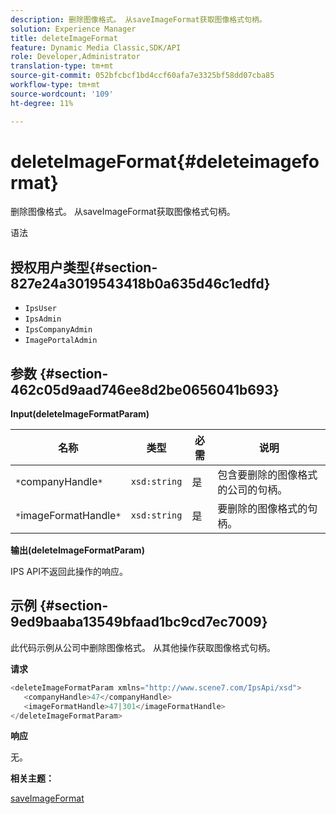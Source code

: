 ```yaml
---
description: 删除图像格式。 从saveImageFormat获取图像格式句柄。
solution: Experience Manager
title: deleteImageFormat
feature: Dynamic Media Classic,SDK/API
role: Developer,Administrator
translation-type: tm+mt
source-git-commit: 052bfcbcf1bd4ccf60afa7e3325bf58dd07cba85
workflow-type: tm+mt
source-wordcount: '109'
ht-degree: 11%

---
```



# deleteImageFormat{#deleteimageformat}

删除图像格式。 从saveImageFormat获取图像格式句柄。

语法

## 授权用户类型{#section-827e24a3019543418b0a635d46c1edfd}

* `IpsUser`
* `IpsAdmin`
* `IpsCompanyAdmin`
* `ImagePortalAdmin`

## 参数 {#section-462c05d9aad746ee8d2be0656041b693}

**Input(deleteImageFormatParam)**

| 名称 | 类型 | 必需 | 说明 |
|---|---|---|---|
| `*`companyHandle`*` | `xsd:string` | 是 | 包含要删除的图像格式的公司的句柄。 |
| `*`imageFormatHandle`*` | `xsd:string` | 是 | 要删除的图像格式的句柄。 |

**输出(deleteImageFormatParam)**

IPS API不返回此操作的响应。

## 示例 {#section-9ed9baaba13549bfaad1bc9cd7ec7009}

此代码示例从公司中删除图像格式。 从其他操作获取图像格式句柄。

**请求**

```java
<deleteImageFormatParam xmlns="http://www.scene7.com/IpsApi/xsd">
   <companyHandle>47</companyHandle>
   <imageFormatHandle>47|301</imageFormatHandle>
</deleteImageFormatParam>
```

**响应**

无。

**相关主题：**

[saveImageFormat](../../../operations/c-operations-intro/c-methods/r-save-image-format.md#reference-d15c27f533ef41e38b54a539a304bd1d)
